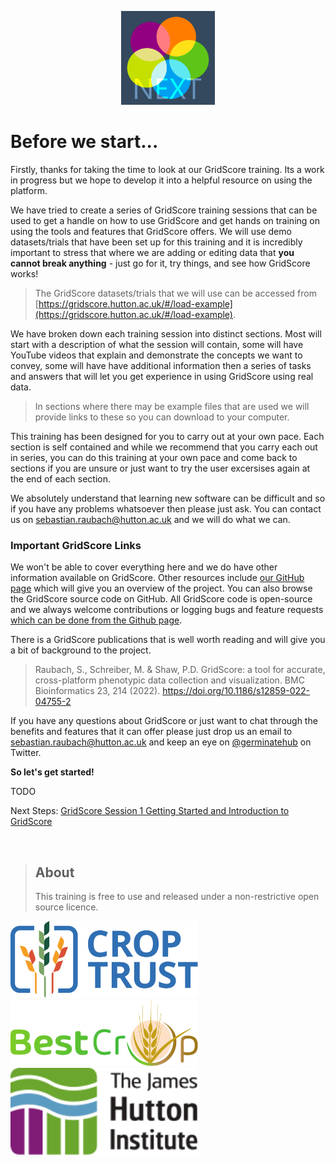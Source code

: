 <!-- Use these horrible HTML tag attributes because Markdown only supports limited HTML/CSS -->
<p align="center">
  <img src="img/gridscore.svg" width="150" alt="GridScore">
</p>

# Before we start...

Firstly, thanks for taking the time to look at our GridScore training. Its a work in progress but we hope to develop it into a helpful resource on using the platform.

We have tried to create a series of GridScore training sessions that can be used to get a handle on how to use GridScore and get hands on training on using the tools and features that GridScore offers. We will use demo datasets/trials that have been set up for this training and it is incredibly important to stress that where we are adding or editing data that **you cannot break anything** - just go for it, try things, and see how GridScore works!

>The GridScore datasets/trials that we will use can be accessed from [https://gridscore.hutton.ac.uk/#/load-example](https://gridscore.hutton.ac.uk/#/load-example).

We have broken down each training session into distinct sections. Most will start with a description of what the session will contain, some will have YouTube videos that explain and demonstrate the concepts we want to convey, some will have have additional information then a series of tasks and answers that will let you get experience in using GridScore using real data.

> In sections where there may be example files that are used we will provide links to these so you can download to your computer.

This training has been designed for you to carry out at your own pace. Each section is self contained and while we recommend that you carry each out in series, you can do this training at your own pace and come back to sections if you are unsure or just want to try the user excersises again at the end of each section.

We absolutely understand that learning new software can be difficult and so if you have any problems whatsoever then please just ask. You can contact us on [sebastian.raubach@hutton.ac.uk](mailto:sebastian.raubach@hutton.ac.uk) and we will do what we can.

### Important GridScore Links
We won't be able to cover everything here and we do have other information available on GridScore. Other resources include [our GitHub page](https://cropgeeks.github.io/get-gridscore) which will give you an overview of the project. You can also browse the GridScore source code on GitHub. All GridScore code is open-source and we always welcome contributions or logging bugs and feature requests [which can be done from the Github page](https://github.com/cropgeeks/gridscore-next-client).

There is a GridScore publications that is well worth reading and will give you a bit of background to the project.

> Raubach, S., Schreiber, M. & Shaw, P.D. GridScore: a tool for accurate, cross-platform phenotypic data collection and visualization. BMC Bioinformatics 23, 214 (2022). https://doi.org/10.1186/s12859-022-04755-2

If you have any questions about GridScore or just want to chat through the benefits and features that it can offer please just drop us an email to [sebastian.raubach@hutton.ac.uk](mailto:sebastian.raubach@hutton.ac.uk) and keep an eye on [@germinatehub](https://www.twitter.com/germinatehub) on Twitter.


**So let's get started!**

TODO

Next Steps: [GridScore Session 1 Getting Started and Introduction to GridScore](session-1.html)

<br/>

> ## About
> This training is free to use and released under a non-restrictive open source licence.

<div class="logos">
  <img src="img/crop-trust.svg" width="300" alt="Crop Trust">
  <img src="img/best-crop.svg" width="300" alt="BEST-CROP">
  <img src="img/hutton.svg" width="300" alt="The James Hutton Institute">
</div>